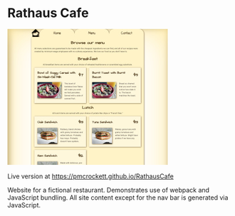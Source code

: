 # Rathaus Cafe

![Rathaus Cafe site](/images/rathaus_cafe.jpg?raw=true "Rathaus Cafe site")

Live version at https://pmcrockett.github.io/RathausCafe

Website for a fictional restaurant. Demonstrates use of webpack and JavaScript bundling. All site content except for the nav bar is generated via JavaScript.